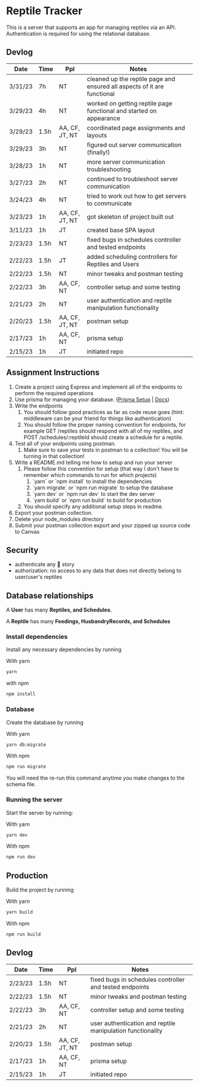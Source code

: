 # Reptile Tracker
This is a server that supports an app for managing reptiles via an API. Authentication is required for using the relational database.

## Devlog
|Date |Time  |Ppl |Notes |
--- | --- | --- | ---|
|3/31/23 |7h |NT |cleaned up the reptile page and ensured all aspects of it are functional|
|3/29/23 |4h |NT |worked on getting reptile page functional and started on appearance|
|3/29/23 |1.5h |AA, CF, JT, NT |coordinated page assignments and layouts|
|3/29/23 |3h |NT |figured out server communication (finally!)|
|3/28/23 |1h |NT |more server communication troubleshooting|
|3/27/23 |2h |NT |continued to troubleshoot server communication|
|3/24/23 |4h |NT |tried to work out how to get servers to communicate|
|3/23/23 |1h |AA, CF, JT, NT |got skeleton of project built out|
|3/11/23 |1h |JT |created base SPA layout |
|2/23/23 |1.5h |NT |fixed bugs in schedules controller and tested endpoints |
|2/22/23 |1.5h |JT |added scheduling controllers for Reptiles and Users |
|2/22/23 |1.5h |NT |minor tweaks and postman testing |
|2/22/23 |3h |AA, CF, NT |controller setup and some testing |
|2/21/23 |2h |NT |user authentication and reptile manipulation functionality | 
|2/20/23 |1.5h |AA, CF, JT, NT |postman setup |  
|2/17/23 |1h |AA, CF, NT |prisma setup |  
|2/15/23 |1h |JT |initiated repo |  

## Assignment Instructions
1.  Create a project using Express and implement all of the endpoints to perform the required operations
2.  Use prisma for managing your database. ([Prisma Setup](https://usu.instructure.com/courses/729048/pages/prisma-and-databases?module_item_id=5522700) | [Docs](https://www.prisma.io/docs/getting-started/quickstart))
3.  Write the endpoints
    1.  You should follow good practices as far as code reuse goes (hint: middleware can be your friend for things like authentication)
    2.  You should follow the proper naming convention for endpoints, for example GET /reptiles should respond with all of my reptiles, and POST /schedules/:reptileId should create a schedule for a reptile.
4.  Test all of your endpoints using postman.  
    1.  Make sure to save your tests in postman to a collection! You will be turning in that collection!
5.  Write a README.md telling me how to setup and run your server
    1.  Please follow this convention for setup (that way I don't have to remember which commands to run for which projects)
        1.  \`yarn\` or \`npm install\` to install the dependencies
        2.  \`yarn migrate\` or \`npm run migrate\` to setup the database
        3.  \`yarn dev\` or \`npm run dev\` to start the dev server
        4.  \`yarn build\` or \`npm run build\` to build for production
    2.  You should specify any additional setup steps in readme.
6.  Export your postman collection.
7.  Delete your node\_modules directory
8.  Submit your postman collection export and your zipped up source code to Canvas

## Security 
- authenticate any 🔐 story
- authorization: no access to any data that does not directly belong to user/user's reptiles

## Database relationships

A **User** has many **Reptiles, and Schedules.**

A **Reptile** has many **Feedings, HusbandryRecords, and Schedules** 

### Install dependencies
Install any necessary dependencies by running

With yarn
```bash
yarn
```

with npm
```bash
npm install
```

### Database
Create the database by running

With yarn
```bash
yarn db:migrate
```

With npm
```bash
npm run migrate
```

You will need the re-run this command anytime you make changes to the schema file.

### Running the server
Start the server by running:

With yarn
```bash
yarn dev
```

With npm
```bash
npm run dev
```

## Production
Build the project by running

With yarn
```bash
yarn build
```

With npm
```bash
npm run build
```

## Devlog
|Date |Time  |Ppl |Notes |
--- | --- | --- | ---|
|2/23/23 |1.5h |NT |fixed bugs in schedules controller and tested endpoints |
|2/22/23 |1.5h |NT |minor tweaks and postman testing |
|2/22/23 |3h |AA, CF, NT |controller setup and some testing |
|2/21/23 |2h |NT |user authentication and reptile manipulation functionality | 
|2/20/23 |1.5h |AA, CF, JT, NT |postman setup |  
|2/17/23 |1h |AA, CF, NT |prisma setup |  
|2/15/23 |1h |JT |initiated repo |  